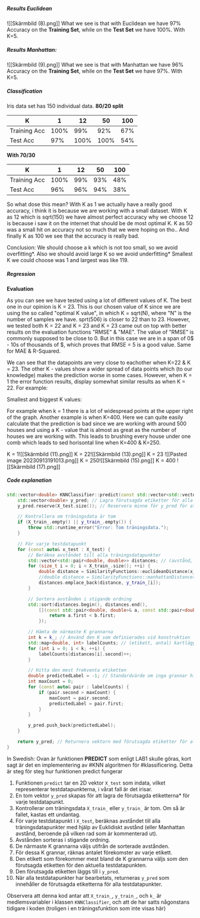 ##### Results Euclidean
![[Skärmbild (8).png]]
What we see is that with Euclidean we have 97% Accuracy on the **Training Set**, while on the **Test Set** we have 100%. With K=5.
##### Results Manhattan:
![[Skärmbild (9).png]] 
What we see is that with Manhattan we have 96% Accuracy on the **Training Set**, while on the **Test Set** we have 97%. With K=5.



##### Classification
Iris data set has 150 individual data. 
**80/20 split**

| K          | 1   | 12 | 50  | 100 |
| ------------ | --- | --------- | --- | --- |
| Training Acc |   100%  |    99%       |  92%   |  67%   |
| Test Acc             |  97%   |     100%      |   100%  |  54%   |

**With 70/30** 

| K          | 1   | 12 | 50  | 100 |
| ------------ | --- | --------- | --- | --- |
| Training Acc |    100% |       99%    |    93% |   48%  |
| Test Acc             | 96%    |     96%      |   94% | 38%     |

So what dose this mean? With K as 1 we actually have a really good accuracy, i think it is because we are working with a small dataset. 
With K as 12 which is sqrt(150) we have almost perfect accuracy why we choose 12 is because i saw it on the internet that should be de most optimal K. 
K as 50 was a small hit on accuracy not so much that we were hoping on tho..
And finally K as 100 we see that the accuracy is really bad. 

Conclusion: We should choose a k which is not too small, so we avoid overfitting*. Also we should avoid large K so we avoid underfitting* 
Smallest K we could choose was 1 and largest was like 119.


##### Regression

 **Evaluation**

As you can see we have tested using a lot of different values of K. The best one in our opinion is K = 23. This is our chosen value of K since we are using the so called "optimal K value", in which K = sqrt(N), where "N" is the number of samples we have.
sprt(506) is closer to 22 than to 23. However, we tested both K = 22 and K = 23 and K = 23 came out on top with better results on the evaluation functions "RMSE" & "MAE". The value of "RMSE" is commonly supposed to be close to 0. But in this case we are in a span of 0$ - 10s of thousands of $, which proves that RMSE = 5 is a good value. Same for MAE & R-Squared. 

We can see that the datapoints are very close to eachother when K=22 & K = 23. The other K - values show a wider spread of data points which (to our knowledge) makes the prediction worse in some cases. However, when K = 1 the error function results, display somewhat similar results as when K = 22. For example: 

Smallest and biggest K values:

For example when k = 1 there is a lot of widespread points at the upper right of the graph. Another example is when K=400. Here we can quite easily calculate that the prediction is bad since we are working with around 500 houses and using a K - value that is almost as great as the number of houses we are working with. This leads to brushing every house under one comb which leads to sed horisontal line when K=400 & K=250.  



  





K = 1![[Skärmbild (11).png]]
K = 22![[Skärmbild (13).png]]
K = 23
![[Pasted image 20230913191013.png]]
K = 250![[Skärmbild (15).png]]
K = 400
![[Skärmbild (17).png]]

##### Code explanation
```cpp
std::vector<double> KNNClassifier::predict(const std::vector<std::vector<double>>& X_test) const {
    std::vector<double> y_pred; // Lagra förutsagda etiketter för alla testdatapunkter
    y_pred.reserve(X_test.size()); // Reservera minne för y_pred för att undvika frekvent omallokering

    // Kontrollera om träningsdata är tom
    if (X_train_.empty() || y_train_.empty()) {
        throw std::runtime_error("Error: Tom träningsdata.");
    }

    // För varje testdatapunkt
    for (const auto& x_test : X_test) {
        // Beräkna avståndet till alla träningsdatapunkter
        std::vector<std::pair<double, double>> distances; // (avstånd, etikett) par
        for (size_t i = 0; i < X_train_.size(); ++i) {
	        double distance = SimilarityFunctions::euclideanDistance(x_test, X_train_[i]);
            //double distance = SimilarityFunctions::manhattanDistance(x_test, X_train_[i]);
            distances.emplace_back(distance, y_train_[i]);
        }

        // Sortera avstånden i stigande ordning
        std::sort(distances.begin(), distances.end(),
            [](const std::pair<double, double>& a, const std::pair<double, double>& b) {
                return a.first < b.first;
            });

        // Hämta de närmaste K grannarna
        int k = k_; // Använd den K som definierades vid konstruktion
        std::map<double, int> labelCounts; // (etikett, antal) kartläggning
        for (int i = 0; i < k; ++i) {
            labelCounts[distances[i].second]++;
        }

        // Hitta den mest frekventa etiketten
        double predictedLabel = -1; // Standardvärde om inga grannar hittades
        int maxCount = 0;
        for (const auto& pair : labelCounts) {
            if (pair.second > maxCount) {
                maxCount = pair.second;
                predictedLabel = pair.first;
            }
        }

        y_pred.push_back(predictedLabel);
    }

    return y_pred; // Returnera vektorn med förutsagda etiketter för alla testdatapunkter
}
```

In Swedish: Ovan är funktionen **PREDICT** som enligt LAB1 skulle göras, kort sagt är det en implementering av #KNN algoritmen för #klassificering.
Detta är steg för steg hur funktionen predict fungerar

1. Funktionen `predict` tar en 2D vektor `X_test` som indata, vilket representerar testdatapunkterna, i vårat fall är det irisar.
2. En tom vektor `y_pred` skapas för att lagra de förutsagda etiketterna* för varje testdatapunkt.
3. Kontrollerar om träningsdata `X_train_` eller `y_train_` är tom. Om så är fallet, kastas ett undantag.
4. För varje testdatapunkt i `X_test`, beräknas avståndet till alla träningsdatapunkter med hjälp av Euklidiskt avstånd (eller Manhattan avstånd, beroende på vilken rad som är kommenterad ut).
5. Avstånden sorteras i stigande ordning.
6. De närmaste K grannarna väljs utifrån de sorterade avstånden.
7. För dessa K grannar, räknas antalet förekomster av varje etikett.
8. Den etikett som förekommer mest bland de K grannarna väljs som den förutsagda etiketten för den aktuella testdatapunkten.
9. Den förutsagda etiketten läggs till i `y_pred`.
10. När alla testdatapunkter har bearbetats, returneras `y_pred` som innehåller de förutsagda etiketterna för alla testdatapunkter.

Observera att denna kod antar att `X_train_`, `y_train_`, och `k_` är medlemsvariabler i klassen `KNNClassifier`, och att de har satts någonstans tidigare i koden (troligen i en träningsfunktion som inte visas här)



